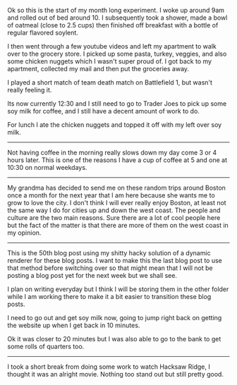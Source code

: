 Ok so this is the start of my month long experiment. I woke up around 9am and rolled out of bed around 10. I subsequently
took a shower, made a bowl of oatmeal (close to 2.5 cups) then finished off breakfast with a bottle of regular flavored
soylent.

I then went through a few youtube videos and left my apartment to walk over to the grocery store. I picked up some pasta,
turkey, veggies, and also some chicken nuggets which I wasn't super proud of. I got back to my apartment, collected my mail
and then put the groceries away.

I played a short match of team death match on Battlefield 1, but wasn't really feeling it.

Its now currently 12:30 and I still need to go to Trader Joes to pick up some soy milk for coffee, and I still have a decent
amount of work to do.

For lunch I ate the chicken nuggets and topped it off with my left over soy milk.

---

Not having coffee in the morning really slows down my day come 3 or 4 hours later. This is one of the reasons I have a cup of coffee at 5 and one at 10:30 on normal weekdays.


----

My grandma has decided to send me on these random trips around Boston once a month for the next year that I am here because
she wants me to grow to love the city. I don't think I will ever really enjoy Boston, at least not the same way I do
for cities up and down the west coast. The people and culture are the two main reasons. Sure there are a lot of cool
people here but the fact of the matter is that there are more of them on the west coast in my opinion.

----

This is the 50th blog post using my shitty hacky solution of a dynamic renderer for these blog posts. I want to make this the last blog post to use that method before switching over so that might mean that I will not be posting a blog post yet for the next week but we shall see.

I plan on writing everyday but I think I will be storing them in the other folder while I am working there to make it a bit
easier to transition these blog posts.

I need to go out and get soy milk now, going to jump right back on getting the website up when I get back in 10 minutes.

Ok it was closer to 20 minutes but I was also able to go to the bank to get some rolls of quarters too.


----

I took a short break from doing some work to watch Hacksaw Ridge, I thought it was an alright movie.
Nothing too stand out but still pretty good.
